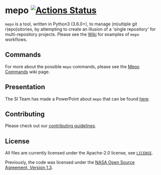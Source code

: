# mepo [![Actions Status](https://github.com/pchakraborty/mepo/workflows/Unit%20testing%20of%20mepo/badge.svg)](https://github.com/pchakraborty/mepo/actions)
`mepo` is a tool, written in Python3 (3.6.0+), to manage (m)ultiple git r(epo)sitories, by attempting to create an illusion of a 'single repository' for multi-repository projects. Please see the [Wiki](../../wiki) for examples of `mepo` workflows.

## Commands

For more about the possible `mepo` commands, please see the [Mepo Commands](https://github.com/GEOS-ESM/mepo/wiki/Mepo-Commands) wiki page. 

## Presentation

The SI Team has made a PowerPoint about `mepo` that can be found [here](https://github.com/GEOS-ESM/mepo/wiki/files/MEPO-2020Nov19.pptx).

## Contributing

Please check out our [contributing guidelines](CONTRIBUTING.md).

## License

All files are currently licensed under the Apache-2.0 license, see [`LICENSE`](LICENSE).

Previously, the code was licensed under the [NASA Open Source Agreement, Version 1.3](LICENSE-NOSA).

